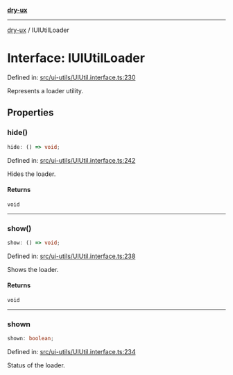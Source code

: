 [**dry-ux**](../README.md)

***

[dry-ux](../README.md) / IUIUtilLoader

# Interface: IUIUtilLoader

Defined in: [src/ui-utils/UIUtil.interface.ts:230](https://github.com/navedr/dry-ux/blob/05824901684f5086b63edd3699fcdb1704ab19f9/src/ui-utils/UIUtil.interface.ts#L230)

Represents a loader utility.

## Properties

### hide()

```ts
hide: () => void;
```

Defined in: [src/ui-utils/UIUtil.interface.ts:242](https://github.com/navedr/dry-ux/blob/05824901684f5086b63edd3699fcdb1704ab19f9/src/ui-utils/UIUtil.interface.ts#L242)

Hides the loader.

#### Returns

`void`

***

### show()

```ts
show: () => void;
```

Defined in: [src/ui-utils/UIUtil.interface.ts:238](https://github.com/navedr/dry-ux/blob/05824901684f5086b63edd3699fcdb1704ab19f9/src/ui-utils/UIUtil.interface.ts#L238)

Shows the loader.

#### Returns

`void`

***

### shown

```ts
shown: boolean;
```

Defined in: [src/ui-utils/UIUtil.interface.ts:234](https://github.com/navedr/dry-ux/blob/05824901684f5086b63edd3699fcdb1704ab19f9/src/ui-utils/UIUtil.interface.ts#L234)

Status of the loader.
